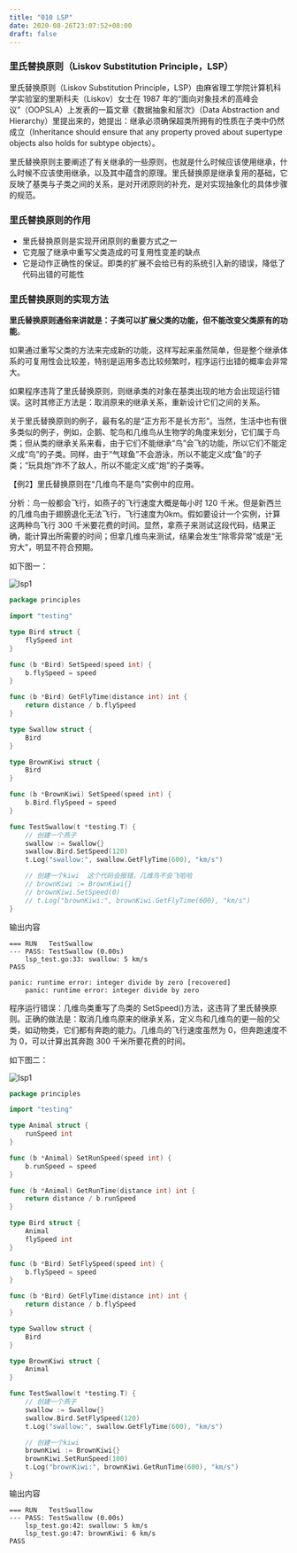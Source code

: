 ```yaml
---
title: "010 LSP"
date: 2020-08-26T23:07:52+08:00
draft: false
---
```


### 里氏替换原则（Liskov Substitution Principle，LSP）

里氏替换原则（Liskov Substitution Principle，LSP）由麻省理工学院计算机科学实验室的里斯科夫（Liskov）女士在 1987 年的“面向对象技术的高峰会议”（OOPSLA）上发表的一篇文章《数据抽象和层次》（Data Abstraction and Hierarchy）里提出来的，她提出：继承必须确保超类所拥有的性质在子类中仍然成立（Inheritance should ensure that any property proved about supertype objects also holds for subtype objects）。

里氏替换原则主要阐述了有关继承的一些原则，也就是什么时候应该使用继承，什么时候不应该使用继承，以及其中蕴含的原理。里氏替换原是继承复用的基础，它反映了基类与子类之间的关系，是对开闭原则的补充，是对实现抽象化的具体步骤的规范。

### 里氏替换原则的作用

- 里氏替换原则是实现开闭原则的重要方式之一
- 它克服了继承中重写父类造成的可复用性变差的缺点
- 它是动作正确性的保证。即类的扩展不会给已有的系统引入新的错误，降低了代码出错的可能性

### 里氏替换原则的实现方法

**里氏替换原则通俗来讲就是：子类可以扩展父类的功能，但不能改变父类原有的功能**。

如果通过重写父类的方法来完成新的功能，这样写起来虽然简单，但是整个继承体系的可复用性会比较差，特别是运用多态比较频繁时，程序运行出错的概率会非常大。

如果程序违背了里氏替换原则，则继承类的对象在基类出现的地方会出现运行错误。这时其修正方法是：取消原来的继承关系，重新设计它们之间的关系。

关于里氏替换原则的例子，最有名的是“正方形不是长方形”。当然，生活中也有很多类似的例子，例如，企鹅、鸵鸟和几维鸟从生物学的角度来划分，它们属于鸟类；但从类的继承关系来看，由于它们不能继承“鸟”会飞的功能，所以它们不能定义成“鸟”的子类。同样，由于“气球鱼”不会游泳，所以不能定义成“鱼”的子类；“玩具炮”炸不了敌人，所以不能定义成“炮”的子类等。

【例2】里氏替换原则在“几维鸟不是鸟”实例中的应用。

分析：鸟一般都会飞行，如燕子的飞行速度大概是每小时 120 千米。但是新西兰的几维鸟由于翅膀退化无法飞行，飞行速度为0km。假如要设计一个实例，计算这两种鸟飞行 300 千米要花费的时间。显然，拿燕子来测试这段代码，结果正确，能计算出所需要的时间；但拿几维鸟来测试，结果会发生“除零异常”或是“无穷大”，明显不符合预期。

如下图一：

![lsp1](/posts/lsp1.gif)

```go
package principles

import "testing"

type Bird struct {
	flySpeed int
}

func (b *Bird) SetSpeed(speed int) {
	b.flySpeed = speed
}

func (b *Bird) GetFlyTime(distance int) int {
	return distance / b.flySpeed
}

type Swallow struct {
	Bird
}

type BrownKiwi struct {
	Bird
}

func (b *BrownKiwi) SetSpeed(speed int) {
	b.Bird.flySpeed = speed
}

func TestSwallow(t *testing.T) {
	// 创建一个燕子
	swallow := Swallow{}
	swallow.Bird.SetSpeed(120)
	t.Log("swallow:", swallow.GetFlyTime(600), "km/s")

	// 创建一个kiwi  这个代码会报错，几维鸟不会飞哈哈
	// brownKiwi := BrownKiwi{}
	// brownKiwi.SetSpeed(0)
	// t.Log("brownKiwi:", brownKiwi.GetFlyTime(600), "km/s")
}
```

输出内容

```
=== RUN   TestSwallow
--- PASS: TestSwallow (0.00s)
    lsp_test.go:33: swallow: 5 km/s
PASS
   
panic: runtime error: integer divide by zero [recovered]
	panic: runtime error: integer divide by zero

```

程序运行错误：几维鸟类重写了鸟类的 SetSpeed()方法，这违背了里氏替换原则。正确的做法是：取消几维鸟原来的继承关系，定义鸟和几维鸟的更一般的父类，如动物类，它们都有奔跑的能力。几维鸟的飞行速度虽然为 0，但奔跑速度不为 0，可以计算出其奔跑 300 千米所要花费的时间。

如下图二：

![lsp1](/posts/lsp2.gif)

```go
package principles

import "testing"

type Animal struct {
	runSpeed int
}

func (b *Animal) SetRunSpeed(speed int) {
	b.runSpeed = speed
}

func (b *Animal) GetRunTime(distance int) int {
	return distance / b.runSpeed
}

type Bird struct {
	Animal
	flySpeed int
}

func (b *Bird) SetFlySpeed(speed int) {
	b.flySpeed = speed
}

func (b *Bird) GetFlyTime(distance int) int {
	return distance / b.flySpeed
}

type Swallow struct {
	Bird
}

type BrownKiwi struct {
	Animal
}

func TestSwallow(t *testing.T) {
	// 创建一个燕子
	swallow := Swallow{}
	swallow.Bird.SetFlySpeed(120)
	t.Log("swallow:", swallow.GetFlyTime(600), "km/s")

	// 创建一个kiwi
	brownKiwi := BrownKiwi{}
	brownKiwi.SetRunSpeed(100)
	t.Log("brownKiwi:", brownKiwi.GetRunTime(600), "km/s")
}

```

输出内容

```
=== RUN   TestSwallow
--- PASS: TestSwallow (0.00s)
    lsp_test.go:42: swallow: 5 km/s
    lsp_test.go:47: brownKiwi: 6 km/s
PASS
```

